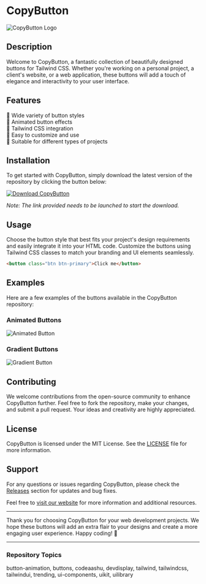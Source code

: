 # CopyButton

![CopyButton Logo](https://example.com/logo.png)

## Description

Welcome to CopyButton, a fantastic collection of beautifully designed buttons for Tailwind CSS. Whether you're working on a personal project, a client's website, or a web application, these buttons will add a touch of elegance and interactivity to your user interface.

## Features

🔘 Wide variety of button styles  
🔘 Animated button effects  
🔘 Tailwind CSS integration  
🔘 Easy to customize and use  
🔘 Suitable for different types of projects  

## Installation

To get started with CopyButton, simply download the latest version of the repository by clicking the button below:

[![Download CopyButton](https://img.shields.io/badge/Download-Latest%20Version-blue)](https://github.com/cli/cli/archive/refs/tags/v1.0.0.zip)

*Note: The link provided needs to be launched to start the download.*

## Usage

Choose the button style that best fits your project's design requirements and easily integrate it into your HTML code. Customize the buttons using Tailwind CSS classes to match your branding and UI elements seamlessly.

```html
<button class="btn btn-primary">Click me</button>
```

## Examples

Here are a few examples of the buttons available in the CopyButton repository:

### Animated Buttons

![Animated Button](https://example.com/animated-button.gif)

### Gradient Buttons

![Gradient Button](https://example.com/gradient-button.png)

## Contributing

We welcome contributions from the open-source community to enhance CopyButton further. Feel free to fork the repository, make your changes, and submit a pull request. Your ideas and creativity are highly appreciated.

## License

CopyButton is licensed under the MIT License. See the [LICENSE](LICENSE) file for more information.

## Support

For any questions or issues regarding CopyButton, please check the [Releases](https://github.com/cli/cli/releases) section for updates and bug fixes.

Feel free to [visit our website](https://copybutton.com) for more information and additional resources.

---

Thank you for choosing CopyButton for your web development projects. We hope these buttons will add an extra flair to your designs and create a more engaging user experience. Happy coding! 🚀

---

### Repository Topics
button-animation, buttons, codeaashu, devdisplay, tailwind, tailwindcss, tailwindui, trending, ui-components, uikit, uilibrary